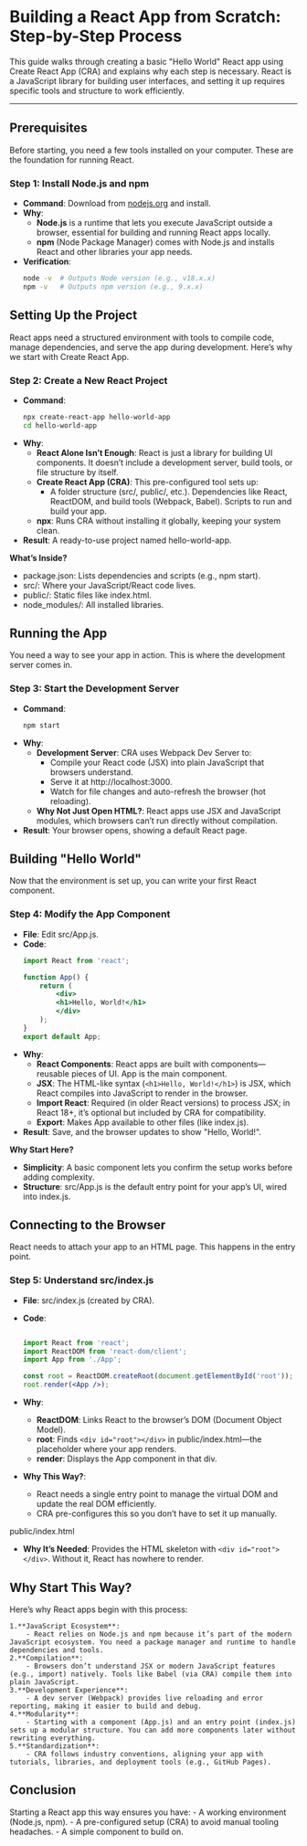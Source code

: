# Building a React App from Scratch: Step-by-Step Process

This guide walks through creating a basic "Hello World" React app using Create React App (CRA) and explains why each step is necessary. React is a JavaScript library for building user interfaces, and setting it up requires specific tools and structure to work efficiently.

---

## Prerequisites

Before starting, you need a few tools installed on your computer. These are the foundation for running React.

### Step 1: Install Node.js and npm
- **Command**: Download from [nodejs.org](https://nodejs.org/) and install.
- **Why**: 
  - **Node.js** is a runtime that lets you execute JavaScript outside a browser, essential for building and running React apps locally.
  - **npm** (Node Package Manager) comes with Node.js and installs React and other libraries your app needs.
- **Verification**: 
  ```bash
  node -v  # Outputs Node version (e.g., v18.x.x)
  npm -v   # Outputs npm version (e.g., 9.x.x)

## Setting Up the Project

React apps need a structured environment with tools to compile code, manage dependencies, and serve the app during development. Here’s why we start with Create React App.

### Step 2: Create a New React Project
- **Command**: 
  ```bash
  npx create-react-app hello-world-app
  cd hello-world-app
- **Why**:
    - **React Alone Isn’t Enough**: React is just a library for building UI components. It doesn’t include a development server, build tools, or file structure by itself.
    - **Create React App (CRA)**: This pre-configured tool sets up:
        - A folder structure (src/, public/, etc.).
        Dependencies like React, ReactDOM, and build tools (Webpack, Babel).
        Scripts to run and build your app.
    - **npx**: Runs CRA without installing it globally, keeping your system clean.
- **Result**: A ready-to-use project named hello-world-app.

**What’s Inside?**
- package.json: Lists dependencies and scripts (e.g., npm start).
- src/: Where your JavaScript/React code lives.
- public/: Static files like index.html.
- node_modules/: All installed libraries.

## Running the App

You need a way to see your app in action. This is where the development server comes in.

### Step 3: Start the Development Server
- **Command**: 
    ```bash
    npm start

- **Why**:
    - **Development Server**: CRA uses Webpack Dev Server to:
        - Compile your React code (JSX) into plain JavaScript that browsers understand.
        - Serve it at http://localhost:3000.
        - Watch for file changes and auto-refresh the browser (hot reloading).
    - **Why Not Just Open HTML?**: React apps use JSX and JavaScript modules, which browsers can’t run directly without compilation.
- **Result**: Your browser opens, showing a default React page.

## Building "Hello World"

Now that the environment is set up, you can write your first React component.

### Step 4: Modify the App Component
- **File**: Edit src/App.js.
- **Code**:
    ```jsx
    import React from 'react';

    function App() {
        return (
            <div>
            <h1>Hello, World!</h1>
            </div>
        );
    }
    export default App;

- **Why**:
    - **React Components**: React apps are built with components—reusable pieces of UI. App is the main component.
    - **JSX**: The HTML-like syntax (`<h1>Hello, World!</h1>`) is JSX, which React compiles into JavaScript to render in the browser.
    - **Import React**: Required (in older React versions) to process JSX; in React 18+, it’s optional but included by CRA for compatibility.
    - **Export**: Makes App available to other files (like index.js).
- **Result**: Save, and the browser updates to show "Hello, World!".

**Why Start Here?**
- **Simplicity**: A basic component lets you confirm the setup works before adding complexity.
- **Structure**: src/App.js is the default entry point for your app’s UI, wired into index.js.

## Connecting to the Browser

React needs to attach your app to an HTML page. This happens in the entry point.

### Step 5: Understand src/index.js
- **File**: src/index.js (created by CRA).
- **Code**:
    ```jsx

    import React from 'react';
    import ReactDOM from 'react-dom/client';
    import App from './App';

    const root = ReactDOM.createRoot(document.getElementById('root'));
    root.render(<App />);

- **Why**:
    - **ReactDOM**: Links React to the browser’s DOM (Document Object Model).
    - **root**: Finds `<div id="root"></div>` in public/index.html—the placeholder where your app renders.
    - **render**: Displays the App component in that div.

- **Why This Way?**:
    - React needs a single entry point to manage the virtual DOM and update the real DOM efficiently.
    - CRA pre-configures this so you don’t have to set it up manually.

public/index.html
- **Why It’s Needed**: Provides the HTML skeleton with `<div id="root"></div>`. Without it, React has nowhere to render.

## Why Start This Way?

Here’s why React apps begin with this process:

    1.**JavaScript Ecosystem**:
        - React relies on Node.js and npm because it’s part of the modern JavaScript ecosystem. You need a package manager and runtime to handle dependencies and tools.
    2.**Compilation**:
        - Browsers don’t understand JSX or modern JavaScript features (e.g., import) natively. Tools like Babel (via CRA) compile them into plain JavaScript.
    3.**Development Experience**:
        - A dev server (Webpack) provides live reloading and error reporting, making it easier to build and debug.
    4.**Modularity**:
        - Starting with a component (App.js) and an entry point (index.js) sets up a modular structure. You can add more components later without rewriting everything.
    5.**Standardization**:
        - CRA follows industry conventions, aligning your app with tutorials, libraries, and deployment tools (e.g., GitHub Pages).

## Conclusion

Starting a React app this way ensures you have:
    - A working environment (Node.js, npm).
    - A pre-configured setup (CRA) to avoid manual tooling headaches.
    - A simple component to build on.




